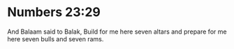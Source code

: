 # Numbers 23:29

And Balaam said to Balak, Build for me here seven altars and prepare for me here seven bulls and seven rams.
